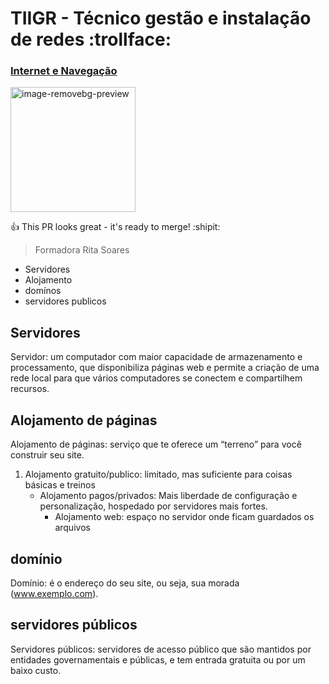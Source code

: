 # TIIGR - Técnico gestão e instalação de redes :trollface:

### <ins>Internet e Navegação</ins>
<img width="200" height="200" alt="image-removebg-preview" src="https://github.com/user-attachments/assets/956a6b96-b8a0-45be-8d48-c76e35490ed9" />

:+1: This PR looks great - it's ready to merge! :shipit:
> Formadora Rita Soares

- Servidores
- Alojamento
- domínos
- servidores publicos


## Servidores

Servidor: um computador com maior capacidade de armazenamento e processamento, que disponibiliza páginas web e permite a criação de uma rede local para que vários computadores se conectem e compartilhem recursos.

## Alojamento de páginas

Alojamento de páginas: serviço que te oferece um “terreno” para você construir seu site. 

1. Alojamento gratuito/publico: limitado, mas suficiente para coisas básicas e treinos
   - Alojamento pagos/privados: Mais liberdade de configuração e personalização, hospedado por servidores mais fortes. 
     - Alojamento web: espaço no servidor onde ficam guardados os arquivos

## **domínio**

Domínio: é o endereço do seu site, ou seja, sua morada (www.exemplo.com). 

## servidores públicos

Servidores públicos: servidores de acesso público que são mantidos por entidades governamentais e públicas, e tem entrada gratuita ou por um baixo custo.  
